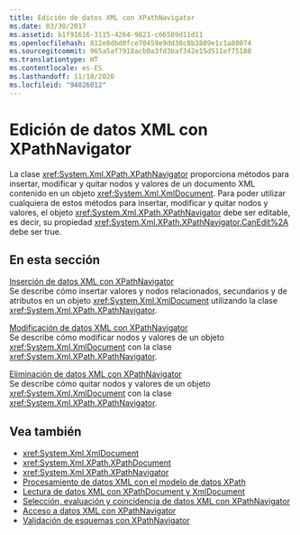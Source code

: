 ```yaml
---
title: Edición de datos XML con XPathNavigator
ms.date: 03/30/2017
ms.assetid: b1f91616-3115-4264-9821-c66589d11d11
ms.openlocfilehash: 812e8dbd0fce70459e9dd38c8b3889e1c1a88074
ms.sourcegitcommit: 965a5af7918acb0a3fd3baf342e15d511ef75188
ms.translationtype: HT
ms.contentlocale: es-ES
ms.lasthandoff: 11/18/2020
ms.locfileid: "94826012"
---
```

# <a name="editing-xml-data-using-xpathnavigator"></a>Edición de datos XML con XPathNavigator
La clase <xref:System.Xml.XPath.XPathNavigator> proporciona métodos para insertar, modificar y quitar nodos y valores de un documento XML contenido en un objeto <xref:System.Xml.XmlDocument>. Para poder utilizar cualquiera de estos métodos para insertar, modificar y quitar nodos y valores, el objeto <xref:System.Xml.XPath.XPathNavigator> debe ser editable, es decir, su propiedad <xref:System.Xml.XPath.XPathNavigator.CanEdit%2A> debe ser true.  
  
## <a name="in-this-section"></a>En esta sección  
 [Inserción de datos XML con XPathNavigator](insert-xml-data-using-xpathnavigator.md)  
 Se describe cómo insertar valores y nodos relacionados, secundarios y de atributos en un objeto <xref:System.Xml.XmlDocument> utilizando la clase <xref:System.Xml.XPath.XPathNavigator>.  
  
 [Modificación de datos XML con XPathNavigator](modify-xml-data-using-xpathnavigator.md)  
 Se describe cómo modificar nodos y valores de un objeto <xref:System.Xml.XmlDocument> con la clase <xref:System.Xml.XPath.XPathNavigator>.  
  
 [Eliminación de datos XML con XPathNavigator](remove-xml-data-using-xpathnavigator.md)  
 Se describe cómo quitar nodos y valores de un objeto <xref:System.Xml.XmlDocument> con la clase <xref:System.Xml.XPath.XPathNavigator>.  
  
## <a name="see-also"></a>Vea también

- <xref:System.Xml.XmlDocument>
- <xref:System.Xml.XPath.XPathDocument>
- <xref:System.Xml.XPath.XPathNavigator>
- [Procesamiento de datos XML con el modelo de datos XPath](process-xml-data-using-the-xpath-data-model.md)
- [Lectura de datos XML con XPathDocument y XmlDocument](reading-xml-data-using-xpathdocument-and-xmldocument.md)
- [Selección, evaluación y coincidencia de datos XML con XPathNavigator](selecting-evaluating-and-matching-xml-data-using-xpathnavigator.md)
- [Acceso a datos XML con XPathNavigator](accessing-xml-data-using-xpathnavigator.md)
- [Validación de esquemas con XPathNavigator](schema-validation-using-xpathnavigator.md)
